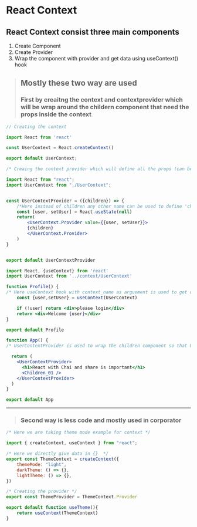 # React Context

## React Context consist three main components
1. Create Component
2. Create Provider
3. Wrap the component with provider and get data using useContext() hook


> ## Mostly these two way are  used
>
>### First by creaitng the context and contextprovider which will be wrap around the childern component that need the props inside the context
``` UserContext.jsx
// Creating the context

import React from 'react'

const UserContext = React.createContext()

export default UserContext;


```

```UserContextProvider.jsx
/* Creaing the context provider which will define all the props (can be anything eg. fetch database call) and can be used insider the children component */

import React from "react";
import UserContext from "./UserContext";


const UserContextProvider = ({children}) => {
    /*Here instead of children any other name can be used to define 'children'is mostly used by developers */
    const [user, setUser] = React.useState(null)
    return(
        <UserContext.Provider value={{user, setUser}}>
        {children}
        </UserContext.Provider>
    )
}


export default UserContextProvider
```
```Children_01.jsx
import React, {useContext} from 'react'
import UserContext from '../context/UserContext'

function Profile() {
/* Here useContext hook with context_name as arguement is used to get data form the context  */
    const {user,setUser} = useContext(UserContext)

    if (!user) return <div>please login</div>
    return <div>Welcome {user}</div>
}

export default Profile
```

```App.jsx
function App() {
/* UserContextProvider is used to wrap the children component so that UserContext data can be acces */

  return (
    <UserContextProvider>
      <h1>React with Chai and share is important</h1>
      <Children_01 />
    </UserContextProvider>
  )
}

export default App

```
___
>### Second way is less code and mostly used in corporator

```Context.js
/* Here we are taking theme mode example for context */

import { createContext, useContext } from "react";

/* Here we directly give data in {}  */
export const ThemeContext = createContext({
    themeMode: "light",
    darkTheme: () => {},
    lightTheme: () => {},
})

/* Creating the provider */
export const ThemeProvider = ThemeContext.Provider

export default function useTheme(){
    return useContext(ThemeContext)
}
```
